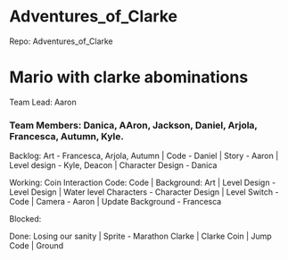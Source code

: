 # Adventures_of_Clarke
Repo: Adventures_of_Clarke

# Mario with clarke abominations

Team Lead: Aaron

### Team Members: Danica, AAron, Jackson, Daniel, Arjola, Francesca, Autumn, Kyle.

Backlog: Art - Francesca, Arjola, Autumn | Code -  Daniel | Story - Aaron | Level design - Kyle, Deacon | Character Design - Danica

Working: Coin Interaction Code: Code | Background: Art | Level Design - Level Design | Water level Characters - Character Design | Level Switch - Code | Camera - Aaron | Update Background - Francesca

Blocked: 

Done: Losing our sanity | Sprite - Marathon Clarke | Clarke Coin | Jump Code | Ground